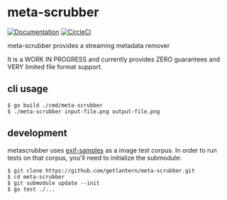 # meta-scrubber
[![Documentation](https://godoc.org/github.com/getlantern/meta-scrubber?status.svg)](http://pkg.go.dev/github.com/getlantern/meta-scrubber?tab=doc)
[![CircleCI](https://circleci.com/gh/getlantern/meta-scrubber.svg?style=svg)](https://circleci.com/gh/getlantern/meta-scrubber)

meta-scrubber provides a streaming metadata remover

It is a WORK IN PROGRESS and currently provides ZERO guarantees and VERY limited file format support.

## cli usage
```
$ go build ./cmd/meta-scrubber
$ ./meta-scrubber input-file.png output-file.png
```

## development
metascrubber uses [exif-samples](https://github.com/ianare/exif-samples) as a image test corpus.
In order to run tests on that corpus, you'll need to initialize the submodule:
```
$ git clone https://github.com/getlantern/meta-scrubber.git
$ cd meta-scrubber
$ git submodule update --init
$ go test ./...
```
